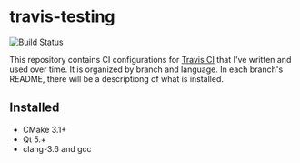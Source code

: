 # travis-testing

[![Build Status](https://travis-ci.org/Nava2/travis-testing.svg?branch=cpp-project)](https://travis-ci.org/Nava2/travis-testing)

This repository contains CI configurations for [Travis CI](http://travis-ci.org/) that I've written and used over time. It is organized by branch and language. In each branch's README, there will be a descriptiong of what is installed.

## Installed

* CMake 3.1+
* Qt 5.+
* clang-3.6 and gcc


